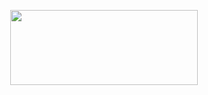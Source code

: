 <p align="center"


<a href="https://github.com/devxb/gitanimals">
  <img
    src="https://render.gitanimals.org/lines/le2sky"
    width="300"
    height="120"
  />
</a>
  
  
</p>
